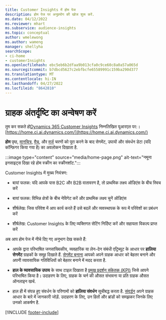 ```yaml
---
title: Customer Insights में होम पेज
description: होम पेज पर अनुप्रयोग की खोज शुरू करें.
ms.date: 04/12/2022
ms.reviewer: mhart
ms.subservice: audience-insights
ms.topic: conceptual
author: wmelewong
ms.author: wameng
manager: shellyha
searchScope:
- ci-home
- customerInsights
ms.openlocfilehash: ebc5eb6b2dfaa9b013cfa0c9ce60c8a0a57a065d
ms.sourcegitcommit: b7dbcd5627c2ebfbcfe65589991c159ba290d377
ms.translationtype: MT
ms.contentlocale: hi-IN
ms.lasthandoff: 04/27/2022
ms.locfileid: "8642810"
---
```

# <a name="explore-customer-insights"></a>ग्राहक अंतर्दृष्टि का अन्वेषण करें

तुम कर सकते हो[Dynamics 365 Customer Insights](https://home.ci.ai.dynamics.com/) निम्नलिखित यूआरएल पर:।[https://home.ci.ai.dynamics.com/](https://home.ci.ai.dynamics.com/)

**होम** पृष्ठ, [मानचित्र](map-entities.md), [मैच](match-entities.md), और [मर्ज](merge-entities.md) चरणों को पूरा करने के बाद सेगमेंट, उपायों और संवर्धन डेटा (यदि कॉन्फ़िगर किया गया है) का अवलोकन दिखाता है.

:::image type="content" source="media/home-page.png" alt-text="नमूना इनसाइट्स दिखा रहे होम स्क्रीन का स्क्रीनशॉट.":::

Customer Insights में मुख्य नियंत्रण:

- बायां फलक: यदि आपके पास B2C और B2B वातावरण है, तो प्राथमिक लक्ष्य ऑडिएंस के बीच स्विच करें

- बायां फलक: विभिन्न क्षेत्रों के बीच नेविगेट करें और प्राथमिक लक्ष्य चुनें ऑडिएंस

- शीर्षलेख: जिस परिवेश में आप कार्य करते हैं उसे बदलें और व्यवस्थापक के रूप में परिवेशों का प्रबंधन करें

- शीर्षलेख: Customer Insights के लिए व्यक्तिगत सेटिंग निर्दिष्ट करें और सहायता विकल्प प्राप्त करें

अब आप होम पेज में नीचे दिए गए अनुभाग देख सकते हैं:

- आपके द्वारा परिभाषित जनसांख्यिकीय, व्यवहारिक या लेन-देन संबंधी एट्रिब्यूट के आधार पर **हालिया सेगमेंट** ग्राहकों के समूह दिखाते हैं. [सेगमेंट बनाना](segments.md) आपको अपने ग्राहक आधार को बेहतर बनाने और अपनी व्यावसायिक गतिविधियों को बेहतर बनाने में मदद करता है.

- **हाल के व्यावसायिक उपाय** के साथ टाइल दिखाता है [प्रमुख प्रदर्शन संकेतक (KPI)](measures.md) जिसे आपने परिभाषित किया है। उदाहरण के लिए, ग्राहक के चर्न की औसत संभावना या प्रति ग्राहक औसत ऑनलाइन खर्च.

- हाल ही में संपन्न हुए संवर्धन के परिणामों को **हालिया संवर्धन** सूचीबद्ध करता है. [संवर्द्धन](enrichment-hub.md) अपने ग्राहक आधार के बारे में जानकारी जोड़ें. उदाहरण के लिए, उन हितों और ब्रांडों को समझकर जिनके लिए उनको आकर्षण है.


[!INCLUDE [footer-include](includes/footer-banner.md)]
